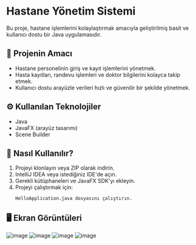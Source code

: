 # Hastane Yönetim Sistemi

Bu proje, hastane işlemlerini kolaylaştırmak amacıyla geliştirilmiş basit ve kullanıcı dostu bir Java uygulamasıdır.

## 🚀 Projenin Amacı

- Hastane personelinin giriş ve kayıt işlemlerini yönetmek.
- Hasta kayıtları, randevu işlemleri ve doktor bilgilerini kolayca takip etmek.
- Kullanıcı dostu arayüzle verileri hızlı ve güvenilir bir şekilde yönetmek.

## ⚙️ Kullanılan Teknolojiler

- Java
- JavaFX (arayüz tasarımı)
- Scene Builder

## 📌 Nasıl Kullanılır?

1. Projeyi klonlayın veya ZIP olarak indirin.
2. IntelliJ IDEA veya istediğiniz IDE'de açın.
3. Gerekli kütüphaneleri ve JavaFX SDK'yı ekleyin.
4. Projeyi çalıştırmak için:
   ```
   HelloApplication.java dosyasını çalıştırın.
   ```

## 🖥️ Ekran Görüntüleri
![image](https://github.com/user-attachments/assets/3acd6b11-b68b-4f93-bbb7-fffa8de78f1d)
![image](https://github.com/user-attachments/assets/2c6ddc28-358d-4030-b20c-5ef480f82338)
![image](https://github.com/user-attachments/assets/b1158541-561e-4c85-9be5-8403ee22fb74)
![image](https://github.com/user-attachments/assets/3e5faff5-1378-409d-900e-431b5aa04def)


